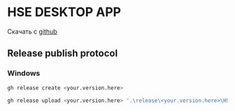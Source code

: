 # HSE DESKTOP APP

Скачать c [github](https://github.com/Ax3l3rator/hse-app-desktop/releases/latest)

## Release publish protocol

### Windows

```bash
gh release create <your.version.here>
```

```bash
gh release upload <your.version.here> '.\release\<your.version.here>\HSE App Desktop_<your.version.here>_setup.exe'
```
